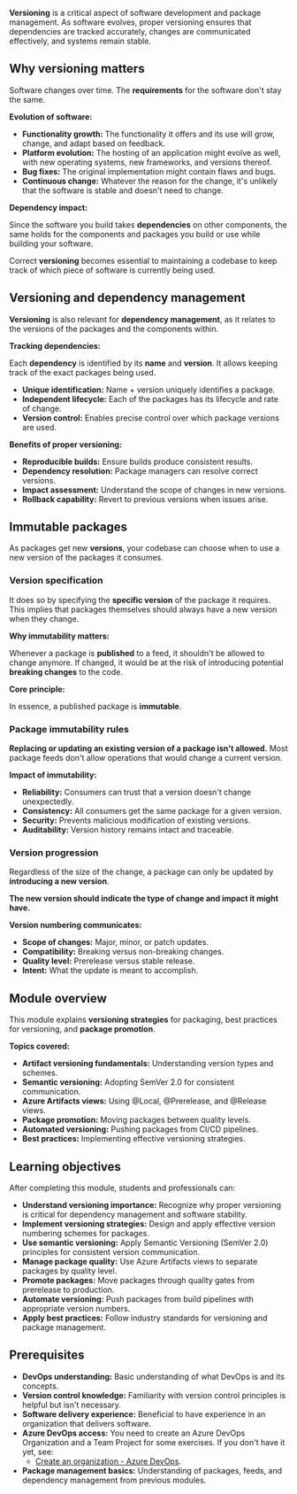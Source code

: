 **Versioning** is a critical aspect of software development and package management. As software evolves, proper versioning ensures that dependencies are tracked accurately, changes are communicated effectively, and systems remain stable.

## Why versioning matters

Software changes over time. The **requirements** for the software don't stay the same.

**Evolution of software:**

- **Functionality growth:** The functionality it offers and its use will grow, change, and adapt based on feedback.
- **Platform evolution:** The hosting of an application might evolve as well, with new operating systems, new frameworks, and versions thereof.
- **Bug fixes:** The original implementation might contain flaws and bugs.
- **Continuous change:** Whatever the reason for the change, it's unlikely that the software is stable and doesn't need to change.

**Dependency impact:**

Since the software you build takes **dependencies** on other components, the same holds for the components and packages you build or use while building your software.

Correct **versioning** becomes essential to maintaining a codebase to keep track of which piece of software is currently being used.

## Versioning and dependency management

**Versioning** is also relevant for **dependency management**, as it relates to the versions of the packages and the components within.

**Tracking dependencies:**

Each **dependency** is identified by its **name** and **version**. It allows keeping track of the exact packages being used.

- **Unique identification:** Name + version uniquely identifies a package.
- **Independent lifecycle:** Each of the packages has its lifecycle and rate of change.
- **Version control:** Enables precise control over which package versions are used.

**Benefits of proper versioning:**

- **Reproducible builds:** Ensure builds produce consistent results.
- **Dependency resolution:** Package managers can resolve correct versions.
- **Impact assessment:** Understand the scope of changes in new versions.
- **Rollback capability:** Revert to previous versions when issues arise.

## Immutable packages

As packages get new **versions**, your codebase can choose when to use a new version of the packages it consumes.

### Version specification

It does so by specifying the **specific version** of the package it requires. This implies that packages themselves should always have a new version when they change.

**Why immutability matters:**

Whenever a package is **published** to a feed, it shouldn't be allowed to change anymore. If changed, it would be at the risk of introducing potential **breaking changes** to the code.

**Core principle:**

In essence, a published package is **immutable**.

### Package immutability rules

**Replacing or updating an existing version of a package isn't allowed.** Most package feeds don't allow operations that would change a current version.

**Impact of immutability:**

- **Reliability:** Consumers can trust that a version doesn't change unexpectedly.
- **Consistency:** All consumers get the same package for a given version.
- **Security:** Prevents malicious modification of existing versions.
- **Auditability:** Version history remains intact and traceable.

### Version progression

Regardless of the size of the change, a package can only be updated by **introducing a new version**.

**The new version should indicate the type of change and impact it might have.**

**Version numbering communicates:**

- **Scope of changes:** Major, minor, or patch updates.
- **Compatibility:** Breaking versus non-breaking changes.
- **Quality level:** Prerelease versus stable release.
- **Intent:** What the update is meant to accomplish.

## Module overview

This module explains **versioning strategies** for packaging, best practices for versioning, and **package promotion**.

**Topics covered:**

- **Artifact versioning fundamentals:** Understanding version types and schemes.
- **Semantic versioning:** Adopting SemVer 2.0 for consistent communication.
- **Azure Artifacts views:** Using @Local, @Prerelease, and @Release views.
- **Package promotion:** Moving packages between quality levels.
- **Automated versioning:** Pushing packages from CI/CD pipelines.
- **Best practices:** Implementing effective versioning strategies.

## Learning objectives

After completing this module, students and professionals can:

- **Understand versioning importance:** Recognize why proper versioning is critical for dependency management and software stability.
- **Implement versioning strategies:** Design and apply effective version numbering schemes for packages.
- **Use semantic versioning:** Apply Semantic Versioning (SemVer 2.0) principles for consistent version communication.
- **Manage package quality:** Use Azure Artifacts views to separate packages by quality level.
- **Promote packages:** Move packages through quality gates from prerelease to production.
- **Automate versioning:** Push packages from build pipelines with appropriate version numbers.
- **Apply best practices:** Follow industry standards for versioning and package management.

## Prerequisites

- **DevOps understanding:** Basic understanding of what DevOps is and its concepts.
- **Version control knowledge:** Familiarity with version control principles is helpful but isn't necessary.
- **Software delivery experience:** Beneficial to have experience in an organization that delivers software.
- **Azure DevOps access:** You need to create an Azure DevOps Organization and a Team Project for some exercises. If you don't have it yet, see:
  - [Create an organization - Azure DevOps](/azure/devops/organizations/accounts/create-organization).
- **Package management basics:** Understanding of packages, feeds, and dependency management from previous modules.
